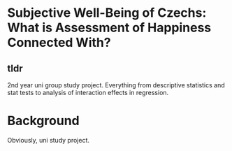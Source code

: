 # Subjective Well-Being of Czechs: What is Assessment of Happiness Connected With?
## tldr
2nd year uni group study project. Everything from descriptive statistics and stat tests to analysis of interaction effects in regression.

# Background 
Obviously, uni study project.
